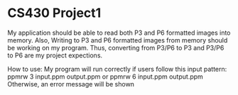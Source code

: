 # CS430 Project1
My application should be able to read both P3 and P6 formatted images into memory.
Also, Writing to P3 and P6 formatted images from memory should be working on my program.
Thus, converting from P3/P6 to P3 and P3/P6 to P6 are my project expections.

How to use:
My program will run correctly if users follow this input pattern:
ppmrw 3 input.ppm output.ppm  or
ppmrw 6 input.ppm output.ppm
Otherwise, an error message will be shown
